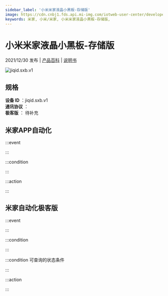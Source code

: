 ```yaml
---
sidebar_label: '小米米家液晶小黑板-存储版'
image: https://cdn.cnbj1.fds.api.mi-img.com/iotweb-user-center/developer_1679071857893BrTrwVyK.png?GalaxyAccessKeyId=AKVGLQWBOVIRQ3XLEW&Expires=9223372036854775807&Signature=oKh638cOQKcA2qDGtzhpl9uV11Y=
keywords: 米家, 小米/米家, 小米米家液晶小黑板-存储版, 
---
```

# 小米米家液晶小黑板-存储版

2021/12/30 发布 | [产品百科](https://home.mi.com/webapp/content/baike/product/index.html?model=jiqid.sxb.v1/) | [说明书](https://home.mi.com/views/introduction.html?model=jiqid.sxb.v1&region=cn)

![jiqid.sxb.v1](https://cdn.cnbj1.fds.api.mi-img.com/iotweb-user-center/developer_1679071857893BrTrwVyK.png?GalaxyAccessKeyId=AKVGLQWBOVIRQ3XLEW&Expires=9223372036854775807&Signature=oKh638cOQKcA2qDGtzhpl9uV11Y=)

## 规格  
> 
**设备 ID** ：jiqid.sxb.v1  
**通讯协议** ：  
**极客版**  ： 待补充 


## 米家APP自动化  

:::event  

:::

:::condition  

:::

:::action   

:::

## 米家自动化极客版  

:::event  

:::

:::condition  

:::

:::condition 可查询的状态条件  

:::

:::action  

:::

        
